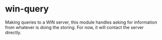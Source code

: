 win-query
=========

Making queries to a WIN server, this module handles asking for information from whatever is doing the storing. For now, it will contact the server directly. 
